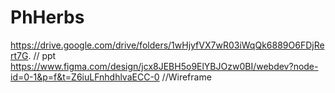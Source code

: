 # PhHerbs

https://drive.google.com/drive/folders/1wHjyfVX7wR03iWqQk6889O6FDjRert7G. // ppt
https://www.figma.com/design/jcx8JEBH5o9ElYBJOzw0BI/webdev?node-id=0-1&p=f&t=Z6iuLFnhdhlvaECC-0    //Wireframe 
